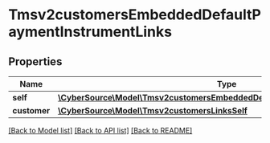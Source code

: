 # Tmsv2customersEmbeddedDefaultPaymentInstrumentLinks

## Properties
Name | Type | Description | Notes
------------ | ------------- | ------------- | -------------
**self** | [**\CyberSource\Model\Tmsv2customersEmbeddedDefaultPaymentInstrumentLinksSelf**](Tmsv2customersEmbeddedDefaultPaymentInstrumentLinksSelf.md) |  | [optional] 
**customer** | [**\CyberSource\Model\Tmsv2customersLinksSelf**](Tmsv2customersLinksSelf.md) |  | [optional] 

[[Back to Model list]](../README.md#documentation-for-models) [[Back to API list]](../README.md#documentation-for-api-endpoints) [[Back to README]](../README.md)



